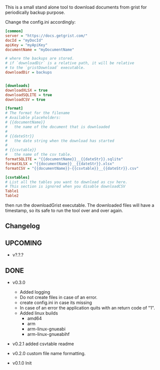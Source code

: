 This is a small stand alone tool to download
documents from grist for periodically backup purpose.

Change the config.ini accordingly:

```ini
[common]
server = "https://docs.getgrist.com/"
docId = "myDocId"
apiKey = "myApiKey"
documentName = "myDocumentName"

# where the backups are stored.
# if `downloadDir` is a relative path, it will be relative
# to the `gristDownload` executable.
downloadDir = backups


[downloads]
downloadXLSX = true
downloadSQLITE = true
downloadCSV = true

[format]
# The format for the filename
# Available placeholders:
# {{documentName}}
#   the name of the document that is downloaded
#
# {{dateStr}}
#   the date string when the download has started
#
# {{csvtable}}
#   the name of the csv table.
formatSQLITE = "{{documentName}}__{{dateStr}}.sqlite"
formatXLSX = "{{documentName}}__{{dateStr}}.xlsx"
formatCSV = "{{documentName}}-{{csvtable}}__{{dateStr}}.csv"

[csvtables]
# List all the tables you want to download as csv here.
# This section is ignored when you disable downloadCSV
Table1
Table2
```

then run the downloadGrist executable.
The downloaded files will have a timestamp,
so its safe to run the tool over and over again.


Changelog
---------
UPCOMING
---
- v?.?.?


DONE
----
- v0.3.0
  - Added logging
  - Do not create files in case of an error.
  - create config.ini in case its missing
  - In case of an error the application quits with an return code of "1".
  - Added linux builds
    - amd64
    - arm
    - arm-linux-gnueabi
    - arm-linux-gnueabihf


- v0.2.1 added csvtable readme
- v0.2.0 custom file name formatting.
- v0.1.0 Init